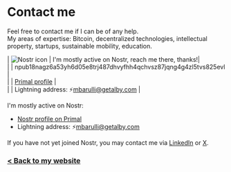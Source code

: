 # Contact me

Feel free to contact me if I can be of any help.  
My areas of expertise: Bitcoin, decentralized technologies, intellectual property, startups, sustainable mobility, education.

| ![Nostr icon](https://raw.githubusercontent.com/mbarulli/nostr-logo/refs/heads/main/PNG/nostr-icon-purple-64x64.png)    	|   I'm mostly active on Nostr, reach me there, thanks!|    
|  | npub18nagz6a53yh6d05e8trj487dhvyfhh4qchvsz87jqng4g4zl5tvs825evl |  
|  | [Primal profile](https://primal.net/p/npub18nagz6a53yh6d05e8trj487dhvyfhh4qchvsz87jqng4g4zl5tvs825evl) |  
|  | Lightning address: ⚡mbarulli@getalby.com 	|


I'm mostly active on Nostr:
- [Nostr profile on Primal](https://primal.net/p/npub18nagz6a53yh6d05e8trj487dhvyfhh4qchvsz87jqng4g4zl5tvs825evl)   
- Lightning address: ⚡mbarulli@getalby.com

If you have not yet joined Nostr, you may contact me via [LinkedIn](https://www.linkedin.com/in/mbarulli) or [X](https://www.x.com/mbarulli).

### [< Back to my website](https://marco.barulli.it)
